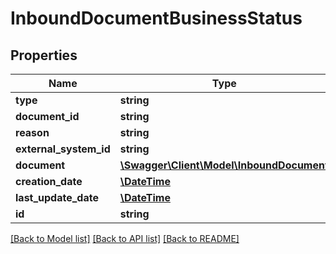 # InboundDocumentBusinessStatus

## Properties
Name | Type | Description | Notes
------------ | ------------- | ------------- | -------------
**type** | **string** |  | [optional] 
**document_id** | **string** |  | [optional] 
**reason** | **string** |  | [optional] 
**external_system_id** | **string** |  | [optional] 
**document** | [**\Swagger\Client\Model\InboundDocument**](InboundDocument.md) |  | [optional] 
**creation_date** | [**\DateTime**](\DateTime.md) |  | [optional] 
**last_update_date** | [**\DateTime**](\DateTime.md) |  | [optional] 
**id** | **string** |  | [optional] 

[[Back to Model list]](../README.md#documentation-for-models) [[Back to API list]](../README.md#documentation-for-api-endpoints) [[Back to README]](../README.md)


